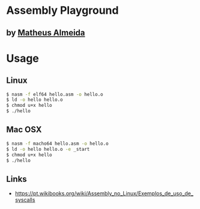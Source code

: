 # Assembly Playground

## by [Matheus Almeida](https://twitter.com/mat_almeida)

# Usage

## Linux

```sh
$ nasm -f elf64 hello.asm -o hello.o
$ ld -o hello hello.o
$ chmod u+x hello
$ ./hello
```

## Mac OSX

```sh
$ nasm -f macho64 hello.asm -o hello.o
$ ld -o hello hello.o -e _start
$ chmod u+x hello
$ ./hello
```

## Links

-   https://pt.wikibooks.org/wiki/Assembly_no_Linux/Exemplos_de_uso_de_syscalls
